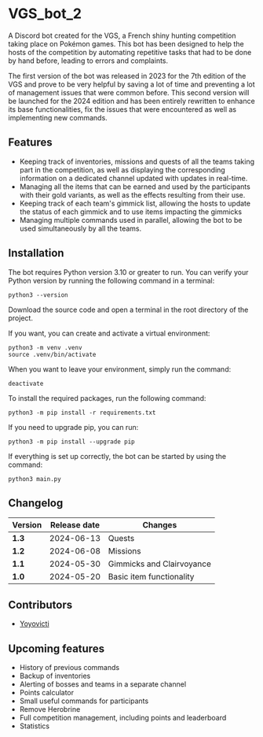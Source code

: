 # VGS_bot_2
A Discord bot created for the VGS, a French shiny hunting competition taking place on Pokémon games. This bot has been designed to help the hosts of the competition by automating repetitive tasks that had to be done by hand before, leading to errors and complaints.

The first version of the bot was released in 2023 for the 7th edition of the VGS and prove to be very helpful by saving a lot of time and preventing a lot of management issues that were common before. This second version will be launched for the 2024 edition and has been entirely rewritten to enhance its base functionalities, fix the issues that were encountered as well as implementing new commands.

## Features
- Keeping track of inventories, missions and quests of all the teams taking part in the competition, as well as displaying the corresponding information on a dedicated channel updated with updates in real-time.
- Managing all the items that can be earned and used by the participants with their gold variants, as well as the effects resulting from their use.
- Keeping track of each team's gimmick list, allowing the hosts to update the status of each gimmick and to use items impacting the gimmicks
- Managing multiple commands used in parallel, allowing the bot to be used simultaneously by all the teams.

## Installation
The bot requires Python version 3.10 or greater to run. You can verify your Python version by running the following command in a terminal:
```
python3 --version
```

Download the source code and open a terminal in the root directory of the project.

If you want, you can create and activate a virtual environment:
```
python3 -m venv .venv
source .venv/bin/activate
```

When you want to leave your environment, simply run the command:
```
deactivate
```

To install the required packages, run the following command:
```
python3 -m pip install -r requirements.txt
```

If you need to upgrade pip, you can run:
```
python3 -m pip install --upgrade pip
```

If everything is set up correctly, the bot can be started by using the command:
```
python3 main.py
```

## Changelog
| <b>Version | <b>Release date | <b>Changes                |
|------------|-----------------|---------------------------|
| <b>1.3     | 2024-06-13      | Quests                    |
| <b>1.2     | 2024-06-08      | Missions                  |
| <b>1.1     | 2024-05-30      | Gimmicks and Clairvoyance |
| <b>1.0     | 2024-05-20      | Basic item functionality  |

## Contributors
- [Yoyovicti](https://github.com/Yoyovicti)

## Upcoming features
- History of previous commands
- Backup of inventories
- Alerting of bosses and teams in a separate channel
- Points calculator
- Small useful commands for participants
- Remove Herobrine
- Full competition management, including points and leaderboard
- Statistics
